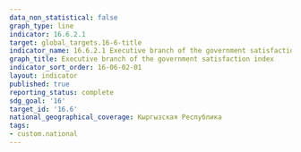 ```yaml
---
data_non_statistical: false
graph_type: line
indicator: 16.6.2.1
target: global_targets.16-6-title
indicator_name: 16.6.2.1 Executive branch of the government satisfaction index
graph_title: Executive branch of the government satisfaction index
indicator_sort_order: 16-06-02-01
layout: indicator
published: true
reporting_status: complete
sdg_goal: '16'
target_id: '16.6'
national_geographical_coverage: Кыргызская Республика
tags:
- custom.national
---
```


